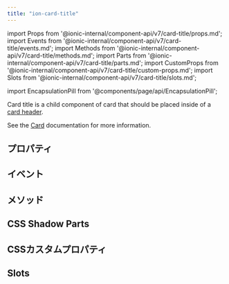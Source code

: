 ```yaml
---
title: "ion-card-title"
---
```

import Props from '@ionic-internal/component-api/v7/card-title/props.md';
import Events from '@ionic-internal/component-api/v7/card-title/events.md';
import Methods from '@ionic-internal/component-api/v7/card-title/methods.md';
import Parts from '@ionic-internal/component-api/v7/card-title/parts.md';
import CustomProps from '@ionic-internal/component-api/v7/card-title/custom-props.md';
import Slots from '@ionic-internal/component-api/v7/card-title/slots.md';

import EncapsulationPill from '@components/page/api/EncapsulationPill';

<head>
  <title>ion-card-title | Ionic App Card Title Component and Properties</title>
  <meta name="description" content="ion-card-titleは、ion-cardの子コンポーネントです。カードタイトルのプロパティの詳細と、このコンポーネントがIonic Frameworkアプリでどのように使用されるかについては、こちらをご覧ください。" />
</head>

<EncapsulationPill type="shadow" />


Card title is a child component of card that should be placed inside of a [card header](./card-header).

See the [Card](./card) documentation for more information.


## プロパティ
<Props />

## イベント
<Events />

## メソッド
<Methods />

## CSS Shadow Parts
<Parts />

## CSSカスタムプロパティ
<CustomProps />

## Slots
<Slots />
